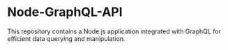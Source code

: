 # Node-GraphQL-API
This repository contains a Node.js application integrated with GraphQL for efficient data querying and manipulation.
